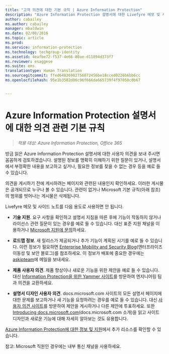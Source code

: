```yaml
---
title: "고객 의견에 대한 기본 규칙 | Azure Information Protection"
description: "Azure Information Protection 설명서에 대한 Livefyre 메모 및 사이드바의 범위 및 용도"
author: cabailey
ms.author: cabailey
manager: mbaldwin
ms.date: 02/08/2016
ms.topic: article
ms.prod: 
ms.service: information-protection
ms.technology: techgroup-identity
ms.assetid: 4eafbe72-f537-4e66-80ae-d11894d373f7
ms.reviewer: esaggese
ms.suite: ems
translationtype: Human Translation
ms.sourcegitcommit: ffed64826982756072456be18cced0226b6bb6cc
ms.openlocfilehash: 95e1b3502d06c96f666da665739f4f97050c0b67


---
```


# <a name="house-rules-for-comments-on-the-azure-information-protection-documentation"></a>Azure Information Protection 설명서에 대한 의견 관련 기본 규칙

>*적용 대상: Azure Information Protection, Office 365*

방금 읽은 Azure Information Protection 설명서에 대한 사용자 의견을 보내 주시면 꼼꼼하게 검토하겠습니다. 설명된 정보를 명확히 이해하기 위한 질문이 있거나, 설명서에서 부정확한 내용을 보고하고 싶거나, 필요한 정보를 찾을 수 없는 경우 등을 예로 들 수 있습니다. 

의견을 게시하기 전에 게시하려는 페이지와 관련된 내용인지 확인하세요. 이러한 게시물은 공개되므로 누구나 볼 수 있습니다. 관련이 없거나 Microsoft 기본 규칙(아래 참조)의 범위를 벗어나는 게시물은 삭제됩니다.
 
Livefyre 메모 및 사이드 노트를 다음 용도로 사용하면 안 됩니다.
 
- **기술 지원**. 요구 사항을 확인하고 설명서 지침을 따른 후에 기능이 작동하지 않거나 라이선스 관련 질문이 있는 경우를 예로 들 수 있습니다. 대신 표준 지원 채널을 이용하거나 [Microsoft 지원에 문의](./get-started/information-support.md#to-contact-microsoft-support)하세요.

- **로드맵 정보**. 새 릴리스가 제공되거나 추가 기능이 계획된 시기를 예로 들 수 있습니다. 이런 정보가 필요하면 [Enterprise Mobility and Security Blog](https://blogs.technet.microsoft.com/enterprisemobility/?product=azure-information-protection,azure-rights-management-services)(엔터프라이즈 이동성 및 보안 블로그)를 참조하세요. 이 정보가 배포에 중요한 경우에는 [askipteam](mailto:%20askipteam@microsoft.com)에 메일을 보내세요.

- **제품 사용자 의견**. 제품 향상이나 새로운 기능을 위한 제안을 예로 들 수 있습니다. 대신 [Information Protection을 위한 Yammer 사이트](https://www.yammer.com/AskIPTeam)를 방문하여 엔지니어링 팀과 의견을 교환하세요.

- **설명서 디자인 사용자 의견**. docs.microsoft.com 사이트의 모든 설명서 페이지에 대한 문제를 보고하거나 새 기능을 요청하려는 경우를 예로 들 수 있습니다. 대신 [사용자 의견 사이트](https://msdocs.uservoice.com/forums/364242-general-site-feedback)를 방문하여 제안을 게시하거나 다른 제안에 투표하세요. 또한 [Introducing docs.microsoft.com](/teamblog/introducing-docs-microsoft-com/)(docs.microsoft.com 소개)을 읽고 사이트 디자인과 새로운 기능에 대해 자세히 알아보는 것도 유용합니다.

[Azure Information Protection에 대한 정보 및 지원](./get-started/information-support.md)에서 추가 리소스를 확인할 수 있습니다. 

참고: Microsoft 직원인 경우에는 내부 통신 채널을 사용하세요.




<!--HONumber=Feb17_HO2-->


